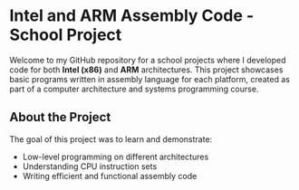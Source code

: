 # Intel and ARM Assembly Code - School Project

Welcome to my GitHub repository for a school projects where I developed code for both **Intel (x86)** and **ARM** architectures. This project showcases basic programs written in assembly language for each platform, created as part of a computer architecture and systems programming course.

## About the Project

The goal of this project was to learn and demonstrate:

- Low-level programming on different architectures
- Understanding CPU instruction sets
- Writing efficient and functional assembly code
